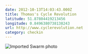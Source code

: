 ```yaml
---
date: 2012-10-13T14:03:43.000Z
title: Thomas's Cycle Revolution
latitude: 51.87804419213456
longitude: 0.8496380738138243
url: http://www.cyclerevolution.net
category: checkin
---
```

<img src="https://fastly.4sqi.net/img/general/720x540/16978642_QL4SC12pNt8dltVYmxNz9kBmqB92BwZMSc9e9FTSsDQ.jpg" alt="Imported Swarm photo"/>
